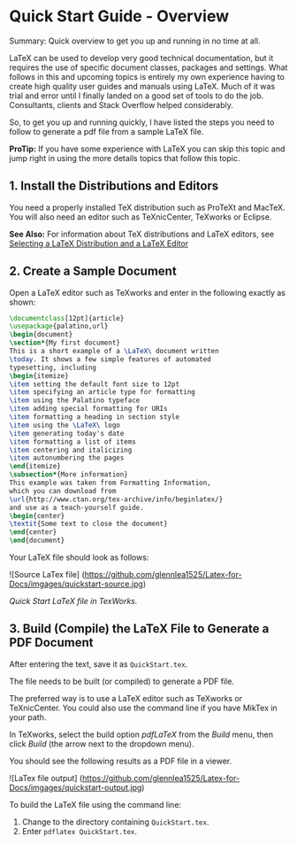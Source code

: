 # Quick Start Guide - Overview

Summary: Quick overview to get you up and running in no time at all.

LaTeX can be used to develop very good technical documentation, but it requires the use of specific document classes, packages and settings. What follows in this and upcoming topics is entirely my own experience having to create high quality user guides and manuals using LaTeX. Much of it was trial and error until I finally landed on a good set of tools to do the job. Consultants, clients and Stack Overflow helped considerably.

So, to get you up and running quickly, I have listed the steps you need to follow to generate a pdf file from a sample LaTeX file.

**ProTip:** If you have some experience with LaTeX you can skip this topic and jump right in using the more details topics that follow this topic.

## 1. Install the Distributions and Editors

You need a properly installed TeX distribution such as ProTeXt and MacTeX. You will also need an editor such as TeXnicCenter, TeXworks or Eclipse.

**See Also:** For information about TeX distributions and LaTeX editors, see [
Selecting a LaTeX Distribution and a LaTeX Editor](http://localhost:4000/latex/04-installing_distributions/)

## 2. Create a Sample Document

Open a LaTeX editor such as TeXworks and enter in the following exactly as shown:

```latex
\documentclass[12pt]{article}
\usepackage{palatino,url}
\begin{document}
\section*{My first document}
This is a short example of a \LaTeX\ document written
\today. It shows a few simple features of automated
typesetting, including
\begin{itemize}
\item setting the default font size to 12pt
\item specifying an article type for formatting
\item using the Palatino typeface
\item adding special formatting for URIs
\item formatting a heading in section style
\item using the \LaTeX\ logo
\item generating today's date
\item formatting a list of items
\item centering and italicizing
\item autonumbering the pages
\end{itemize}
\subsection*{More information}
This example was taken from Formatting Information,
which you can download from
\url{http://www.ctan.org/tex-archive/info/beginlatex/}
and use as a teach-yourself guide.
\begin{center}
\textit{Some text to close the document}
\end{center}
\end{document}
```
Your LaTeX file should look as follows:

![Source LaTex file]
(https://github.com/glennlea1525/Latex-for-Docs/imgages/quickstart-source.jpg)

*Quick Start LaTeX file in TexWorks.*

## 3. Build (Compile) the LaTeX File to Generate a PDF Document

After entering the text, save it as `QuickStart.tex`.

The file needs to be built (or compiled) to generate a PDF file.

The preferred way is to use a LaTeX editor such as TeXworks or TeXnicCenter. You could also use the command line if you have MikTex in your path.

In TeXworks, select the build option *pdfLaTeX* from the *Build* menu, then click *Build* (the arrow next to the dropdown menu).

You should see the following results as a PDF file in a viewer.

![LaTex file output]
(https://github.com/glennlea1525/Latex-for-Docs/imgages/quickstart-output.jpg)

To build the LaTeX file using the command line:

1. Change to the directory containing `QuickStart.tex`.
1. Enter `pdflatex QuickStart.tex`.
